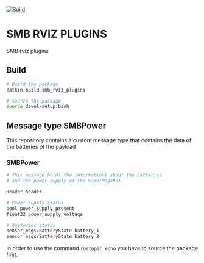 [![Build](https://github.com/ETHZ-RobotX/smb_rviz_plugins/workflows/build/badge.svg)](https://github.com/ETHZ-RobotX/smb_rviz_plugins/actions/workflows/build.yml)
# SMB RVIZ PLUGINS
SMB rviz plugins

## Build
```bash
# Build the package
catkin build smb_rviz_plugins

# Source the package
source devel/setup.bash
```

## Message type **SMBPower**
This repository contains a custom message type that contains the data of the batteries of the payload

### SMBPower
```bash
# This message holds the informations about the batteries 
# and the power supply od the SuperMegaBot

Header header

# Power supply status
bool power_supply_present
float32 power_supply_voltage

# Batteries status
sensor_msgs/BatteryState battery_1
sensor_msgs/BatteryState battery_2
```
In order to use the command ```rostopic echo``` you have to source the package first.